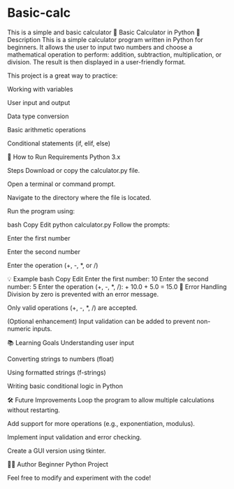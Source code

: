 # Basic-calc
This is a simple and basic calculator
🧮 Basic Calculator in Python
📖 Description
This is a simple calculator program written in Python for beginners. It allows the user to input two numbers and choose a mathematical operation to perform: addition, subtraction, multiplication, or division. The result is then displayed in a user-friendly format.

This project is a great way to practice:

Working with variables

User input and output

Data type conversion

Basic arithmetic operations

Conditional statements (if, elif, else)

🚀 How to Run
Requirements
Python 3.x

Steps
Download or copy the calculator.py file.

Open a terminal or command prompt.

Navigate to the directory where the file is located.

Run the program using:

bash
Copy
Edit
python calculator.py
Follow the prompts:

Enter the first number

Enter the second number

Enter the operation (+, -, *, or /)

💡 Example
bash
Copy
Edit
Enter the first number: 10
Enter the second number: 5
Enter the operation (+, -, *, /): +
10.0 + 5.0 = 15.0
🔐 Error Handling
Division by zero is prevented with an error message.

Only valid operations (+, -, *, /) are accepted.

(Optional enhancement) Input validation can be added to prevent non-numeric inputs.

📚 Learning Goals
Understanding user input

Converting strings to numbers (float)

Using formatted strings (f-strings)

Writing basic conditional logic in Python

🛠️ Future Improvements
Loop the program to allow multiple calculations without restarting.

Add support for more operations (e.g., exponentiation, modulus).

Implement input validation and error checking.

Create a GUI version using tkinter.

🧑‍💻 Author
Beginner Python Project

Feel free to modify and experiment with the code!
